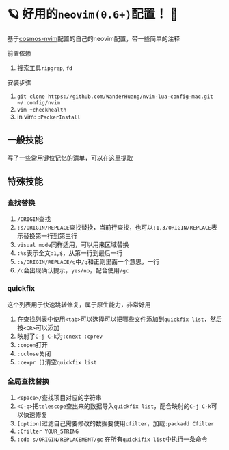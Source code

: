 # 🪐 好用的`neovim(0.6+)`配置！ 🚀

基于[cosmos-nvim](https://github.com/yetone/cosmos-nvim)配置的自己的neovim配置，带一些简单的注释

前置依赖

1. 搜索工具`ripgrep`, `fd`

安装步骤

1. `git clone https://github.com/WanderHuang/nvim-lua-config-mac.git ~/.config/nvim`
2. `vim +checkhealth`
3. in vim: `:PackerInstall`

## 一般技能

写了一些常用键位记忆的清单，可以[在这里提取](./vim.keys.md)

## 特殊技能

### 查找替换

1. `/ORIGIN`查找
2. `:s/ORIGIN/REPLACE`查找替换，当前行查找，也可以`:1,3/ORIGIN/REPLACE`表示替换第一行到第三行
3. `visual mode`同样适用，可以用来区域替换
4. `:%s`表示全文`:1,$`，从第一行到最后一行
5. `:s/ORIGIN/REPLACE/g`中`/g`和正则里面一个意思，一行
6. `/c`会出现确认提示，`yes/no`，配合使用`/gc`

### quickfix

这个列表用于快速跳转修复，属于原生能力，非常好用

1. 在查找列表中使用`<tab>`可以选择可以把哪些文件添加到`quickfix list`，然后按`<CR>`可以添加
2. 映射了`C-j C-k`为`:cnext :cprev`
3. `:copen`打开
4. `:cclose`关闭
5. `:cexpr []`清空`quickfix list`

### 全局查找替换

1. `<space>/`查找项目对应的字符串
2. `<C-q>`把`telescope`查出来的数据导入`quickfix list`，配合映射的`C-j C-k`可以快速修复
3. `[option]`过滤自己需要修改的数据要使用`cfilter`，加载`:packadd Cfilter`
4. `:Cfilter YOUR_STRING`
5. `:cdo s/ORIGIN/REPLACEMENT/gc` 在所有`quickifix list`中执行一条命令

